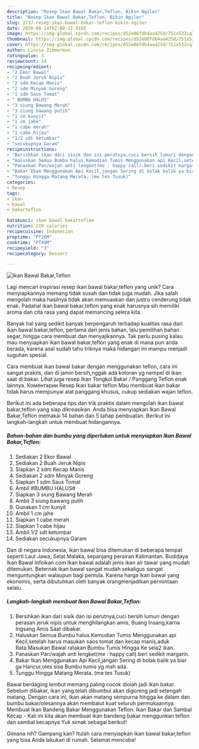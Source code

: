 ```yaml
---
description: "Resep Ikan Bawal Bakar,Teflon, Bikin Ngiler"
title: "Resep Ikan Bawal Bakar,Teflon, Bikin Ngiler"
slug: 2737-resep-ikan-bawal-bakar-teflon-bikin-ngiler
date: 2020-08-14T02:00:12.918Z
image: https://img-global.cpcdn.com/recipes/d52e06fdb4aa425d/751x532cq70/ikan-bawal-bakarteflon-foto-resep-utama.jpg
thumbnail: https://img-global.cpcdn.com/recipes/d52e06fdb4aa425d/751x532cq70/ikan-bawal-bakarteflon-foto-resep-utama.jpg
cover: https://img-global.cpcdn.com/recipes/d52e06fdb4aa425d/751x532cq70/ikan-bawal-bakarteflon-foto-resep-utama.jpg
author: Linnie Zimmerman
ratingvalue: 3
reviewcount: 14
recipeingredient:
- "2 Ekor Bawal"
- "2 Buah Jeruk Nipis"
- "2 sdm Kecap Manis"
- "2 sdm Minyak Goreng"
- "1 sdm Saus Tomat"
- " BUMBU HALUS"
- "3 siung Bawang Merah"
- "3 siung bawang putih"
- "1 cm kunyit"
- "1 cm jahe"
- "1 cabe merah"
- "1 cabe hijau"
- "1/2 sdt ketumbar"
- "secukupnya Garam"
recipeinstructions:
- "Bersihkan ikan dari sisik dan isi perutnya,cuci bersih lumuri dengan perasan jeruk nipis untuk menghilangkan amis, Buang Insang,karna Ingsang Amis Saat dibakar."
- "Haluskan Semua Bumbu halus.Kemudian Tumis Menggunakan api Kecil,setelah harus masukan saos tomat dan kecap manis,aduk Rata.Masukan Bawal ratakan Bumbu Tumis Hingga Ke sela2 ikan."
- "Panaskan Pan/wajah anti lengket(me : happy call).beri sedikit margarin."
- "Bakar Ikan Menggunakan Api Kecil,jangan Sering di bolak balik ya biar ga Hancur,oles sisa Bumbu tumis yg msh ada."
- "Tunggu Hingga Matang Merata. (me tes Tusuk)"
categories:
- Resep
tags:
- ikan
- bawal
- bakarteflon

katakunci: ikan bawal bakarteflon 
nutrition: 219 calories
recipecuisine: Indonesian
preptime: "PT26M"
cooktime: "PT49M"
recipeyield: "3"
recipecategory: Dessert

---
```



![Ikan Bawal Bakar,Teflon](https://img-global.cpcdn.com/recipes/d52e06fdb4aa425d/751x532cq70/ikan-bawal-bakarteflon-foto-resep-utama.jpg)

Lagi mencari inspirasi resep ikan bawal bakar,teflon yang unik? Cara menyiapkannya memang tidak susah dan tidak juga mudah. Jika salah mengolah maka hasilnya tidak akan memuaskan dan justru cenderung tidak enak. Padahal ikan bawal bakar,teflon yang enak harusnya sih memiliki aroma dan cita rasa yang dapat memancing selera kita.

Banyak hal yang sedikit banyak berpengaruh terhadap kualitas rasa dari ikan bawal bakar,teflon, pertama dari jenis bahan, lalu pemilihan bahan segar, hingga cara membuat dan menyajikannya. Tak perlu pusing kalau mau menyiapkan ikan bawal bakar,teflon yang enak di mana pun anda berada, karena asal sudah tahu triknya maka hidangan ini mampu menjadi suguhan spesial.

Cara membuat ikan bawal bakar dengan menggunakan teflon, cara ini sangat praktis, dan di jamin bersih,nggak ada kotoran yg nempel di ikan saat di bakar. Lihat juga resep Ikan Tongkol Bakar / Panggang Teflon enak lainnya. Коментарии Resep Ikan bakar teflon Mau membuat ikan bakar tidak harus mempunyai alat panggang khusus, cukup sediakan wajan teflon.


Berikut ini ada beberapa tips dan trik praktis dalam mengolah ikan bawal bakar,teflon yang siap dikreasikan. Anda bisa menyiapkan Ikan Bawal Bakar,Teflon memakai 14 bahan dan 5 tahap pembuatan. Berikut ini langkah-langkah untuk membuat hidangannya.

<!--inarticleads1-->

##### Bahan-bahan dan bumbu yang diperlukan untuk menyiapkan Ikan Bawal Bakar,Teflon:

1. Sediakan 2 Ekor Bawal
1. Sediakan 2 Buah Jeruk Nipis
1. Siapkan 2 sdm Kecap Manis
1. Sediakan 2 sdm Minyak Goreng
1. Siapkan 1 sdm Saus Tomat
1. Ambil  #BUMBU HALUS#
1. Siapkan 3 siung Bawang Merah
1. Ambil 3 siung bawang putih
1. Gunakan 1 cm kunyit
1. Ambil 1 cm jahe
1. Siapkan 1 cabe merah
1. Siapkan 1 cabe hijau
1. Ambil 1/2 sdt ketumbar
1. Sediakan secukupnya Garam


Dan di negara Indonesia, ikan bawal bisa ditemukan di beberapa tempat seperti Laut Jawa, Selat Malaka, sepanjang perairan Kalimantan. Budidaya Ikan Bawal Infoikan.com Ikan bawal adalah jenis ikan air tawar yang mudah ditemukan. Beternak ikan bawal sangat mudah sekaligus sangat menguntungkan walaupun bagi pemula. Karena harga ikan bawal yang ekonomis, serta dibutuhkan oleh banyak orangmenjadikan permintaan selalu. 

<!--inarticleads2-->

##### Langkah-langkah membuat Ikan Bawal Bakar,Teflon:

1. Bersihkan ikan dari sisik dan isi perutnya,cuci bersih lumuri dengan perasan jeruk nipis untuk menghilangkan amis, Buang Insang,karna Ingsang Amis Saat dibakar.
1. Haluskan Semua Bumbu halus.Kemudian Tumis Menggunakan api Kecil,setelah harus masukan saos tomat dan kecap manis,aduk Rata.Masukan Bawal ratakan Bumbu Tumis Hingga Ke sela2 ikan.
1. Panaskan Pan/wajah anti lengket(me : happy call).beri sedikit margarin.
1. Bakar Ikan Menggunakan Api Kecil,jangan Sering di bolak balik ya biar ga Hancur,oles sisa Bumbu tumis yg msh ada.
1. Tunggu Hingga Matang Merata. (me tes Tusuk)


Bawal berdaging lembut memang paling cocok diolah jadi ikan bakar. Sebelum dibakar, ikan yang telah dibumbui akan digoreng jadi setengah matang. Dengan cara ini, ikan akan matang sempurna hingga ke dalam dan bumbu bakar/olesannya akan membalut kuat seluruh permukaannya. Membuat Ikan Bandeng Bakar Menggunakan Teflon. Ikan Bakar dan Sambal Kecap - Kali ini kita akan membuat ikan bandeng bakar menggunkan teflon dan sambal kecapnya Yuk simak sebagai berikut! 

Gimana nih? Gampang kan? Itulah cara menyiapkan ikan bawal bakar,teflon yang bisa Anda lakukan di rumah. Selamat mencoba!
